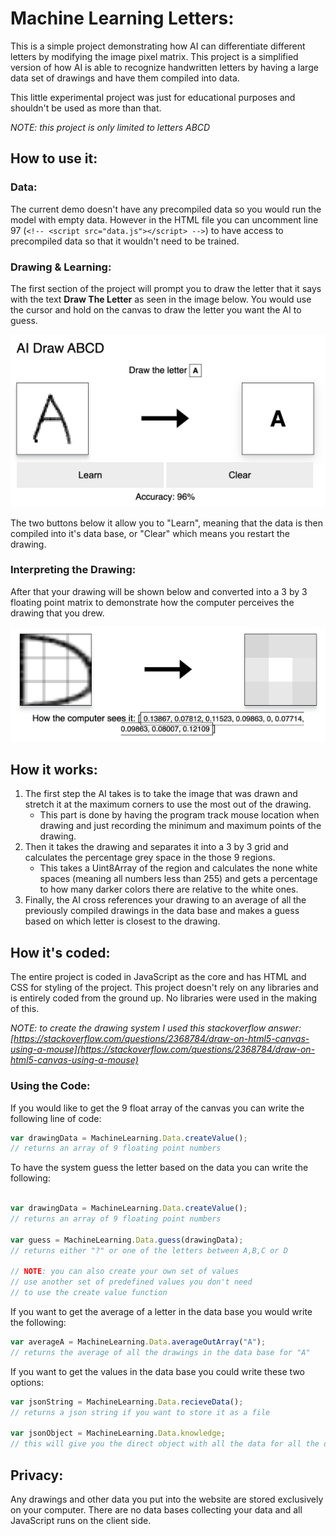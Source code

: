 # Machine Learning Letters:

This is a simple project demonstrating how AI can differentiate different letters by modifying the image pixel matrix. This project is a simplified version of how AI is able to recognize handwritten letters by having a large data set of drawings and have them compiled into data.

This little experimental project was just for educational purposes and shouldn't be used as more than that.

*NOTE: this project is only limited to letters ABCD*



## How to use it:

### Data:

The current demo doesn't have any precompiled data so you would run the model with empty data. However in the HTML file you can uncomment line 97 (`<!-- <script src="data.js"></script> -->`) to have access to precompiled data so that it wouldn't need to be trained.

### Drawing & Learning:

The first section of the project will prompt you to draw the letter that it says with the text **Draw The Letter** as seen in the image below. You would use the cursor and hold on the canvas to draw the letter you want the AI to guess.

![Drawing The Letter](github_images/screenshot-1.png)

The two buttons below it allow you to "Learn", meaning that the data is then compiled into it's data base, or "Clear" which means you restart the drawing.

### Interpreting the Drawing:

After that your drawing will be shown below and converted into a 3 by 3 floating point matrix to demonstrate how the computer perceives the drawing that you drew.

![Converting The Letter](github_images/screenshot-2.png)

## How it works:

1. The first step the AI takes is to take the image that was drawn and stretch it at the maximum corners to use the most out of the drawing. 
    * This part is done by having the program track mouse location when drawing and just recording the minimum and maximum points of the drawing.
2. Then it takes the drawing and separates it into a 3 by 3 grid and calculates the percentage grey space in the those 9 regions. 
    * This takes a Uint8Array of the region and calculates the none white spaces (meaning all numbers less than 255) and gets a percentage to how many darker colors there are relative to the white ones.
3. Finally, the AI cross references your drawing to an average of all the previously compiled drawings in the data base and makes a guess based on which letter is closest to the drawing.

## How it's coded:

The entire project is coded in JavaScript as the core and has HTML and CSS for styling of the project. This project doesn't rely on any libraries and is entirely coded from the ground up. No libraries were used in the making of this.

*NOTE: to create the drawing system I used this stackoverflow answer: [https://stackoverflow.com/questions/2368784/draw-on-html5-canvas-using-a-mouse](https://stackoverflow.com/questions/2368784/draw-on-html5-canvas-using-a-mouse)*

### Using the Code:

If you would like to get the 9 float array of the canvas you can write the following line of code:

```javascript
var drawingData = MachineLearning.Data.createValue();
// returns an array of 9 floating point numbers
```

To have the system guess the letter based on the data you can write the following:


```javascript

var drawingData = MachineLearning.Data.createValue();
// returns an array of 9 floating point numbers

var guess = MachineLearning.Data.guess(drawingData);
// returns either "?" or one of the letters between A,B,C or D

// NOTE: you can also create your own set of values 
// use another set of predefined values you don't need
// to use the create value function

```

If you want to get the average of a letter in the data base you would write the following:

```javascript
var averageA = MachineLearning.Data.averageOutArray("A");
// returns the average of all the drawings in the data base for "A"
```

If you want to get the values in the data base you could write these two options:

```javascript
var jsonString = MachineLearning.Data.recieveData();
// returns a json string if you want to store it as a file

var jsonObject = MachineLearning.Data.knowledge;
// this will give you the direct object with all the data for all the different letters

```

## Privacy:

Any drawings and other data you put into the website are stored exclusively on your computer. There are no data bases collecting your data and all JavaScript runs on the client side.

